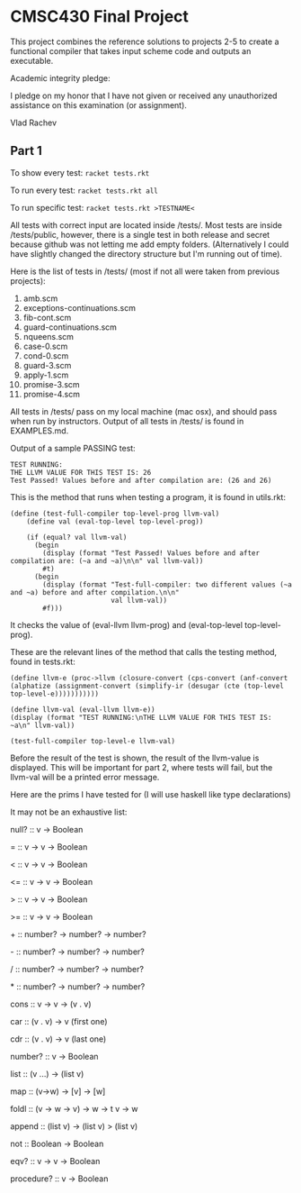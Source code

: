 # CMSC430 Final Project

This project combines the reference solutions to projects 2-5 to create a functional compiler that takes input scheme code and outputs an executable. 

Academic integrity pledge:

I pledge on my honor that I have not given or received any unauthorized assistance on this examination (or assignment).

Vlad Rachev

## Part 1

To show every test: `racket tests.rkt`

To run every test: `racket tests.rkt all`

To run specific test: `racket tests.rkt >TESTNAME<`

All tests with correct input are located inside /tests/. Most tests are inside /tests/public, however, there is a single test in both release and secret because github was not letting me add empty folders. (Alternatively I could have slightly changed the directory structure but I'm running out of time).

Here is the list of tests in /tests/ (most if not all were taken from previous projects):

1. amb.scm
2. exceptions-continuations.scm
3. fib-cont.scm
4. guard-continuations.scm
5. nqueens.scm
6. case-0.scm
7. cond-0.scm
8. guard-3.scm
9. apply-1.scm
10. promise-3.scm
11. promise-4.scm


All tests in /tests/ pass on my local machine (mac osx), and should pass when run by instructors. Output of all tests in /tests/ is found in EXAMPLES.md. 

Output of a sample PASSING test: 

```Running llvm (scm) test #<path:tests/public/exceptions-continuations.scm>
TEST RUNNING:
THE LLVM VALUE FOR THIS TEST IS: 26
Test Passed! Values before and after compilation are: (26 and 26)
```

This is the method that runs when testing a program, it is found in utils.rkt:
```
(define (test-full-compiler top-level-prog llvm-val)
    (define val (eval-top-level top-level-prog))

    (if (equal? val llvm-val)
      (begin
        (display (format "Test Passed! Values before and after compilation are: (~a and ~a)\n\n" val llvm-val))
        #t)
      (begin
        (display (format "Test-full-compiler: two different values (~a and ~a) before and after compilation.\n\n"
                         val llvm-val))
        #f)))
```

It checks the value of (eval-llvm llvm-prog) and (eval-top-level top-level-prog). 

These are the relevant lines of the method that calls the testing method, found in tests.rkt:

```
(define llvm-e (proc->llvm (closure-convert (cps-convert (anf-convert (alphatize (assignment-convert (simplify-ir (desugar (cte (top-level top-level-e)))))))))))

(define llvm-val (eval-llvm llvm-e))
(display (format "TEST RUNNING:\nTHE LLVM VALUE FOR THIS TEST IS: ~a\n" llvm-val))

(test-full-compiler top-level-e llvm-val) 
```

Before the result of the test is shown, the result of the llvm-value is displayed. This will be important for part 2, where tests will fail, but the llvm-val will be a printed error message. 


Here are the prims I have tested for (I will use haskell like type declarations)

It may not be an exhaustive list:

null? :: v -> Boolean

\= :: v -> v -> Boolean

\< :: v -> v -> Boolean

\<= :: v -> v -> Boolean

\> :: v -> v -> Boolean

\>= :: v -> v -> Boolean

\+ :: number? -> number? -> number?

\- :: number? -> number? -> number?

\/ :: number? -> number? -> number?

\* :: number? -> number? -> number?

cons :: v -> v -> (v . v)

car :: (v . v) -> v (first one)

cdr :: (v . v) -> v (last one)

number? :: v -> Boolean

list :: (v ...) -> (list v)

map :: (v->w) -> [v] -> [w]

foldl :: (v -> w -> v) -> w -> t v -> w

append :: (list v) -> (list v) > (list v)

not :: Boolean -> Boolean

eqv? :: v -> v -> Boolean

procedure? :: v -> Boolean 










   

